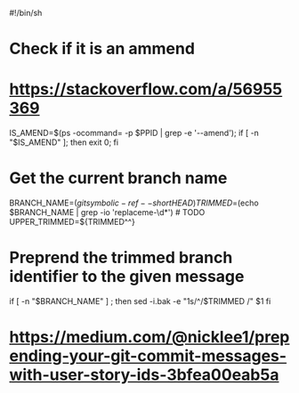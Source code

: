#!/bin/sh
# Check if it is an ammend
# https://stackoverflow.com/a/56955369
IS_AMEND=$(ps -ocommand= -p $PPID | grep -e '--amend');
if [ -n "$IS_AMEND" ]; then
  exit 0;
fi

# Get the current branch name
BRANCH_NAME=$(git symbolic-ref --short HEAD)
TRIMMED=$(echo $BRANCH_NAME | grep -io 'replaceme-\d*') # TODO
UPPER_TRIMMED=${TRIMMED^^}

# Preprend the trimmed branch identifier to the given message
if [ -n "$BRANCH_NAME" ] ; then
  sed -i.bak -e "1s/^/$TRIMMED /" $1
fi

# https://medium.com/@nicklee1/prepending-your-git-commit-messages-with-user-story-ids-3bfea00eab5a
